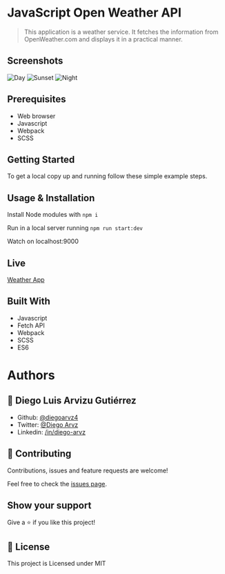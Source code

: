 # JavaScript Open Weather API

> This application is a weather service. It fetches the information from OpenWeather.com and displays it in a practical manner.

## Screenshots

![Day](https://diegoarvz.s3-us-west-1.amazonaws.com/weather_app_screenshot.png)
![Sunset](https://diegoarvz.s3-us-west-1.amazonaws.com/weather_app_screenshot3.png)
![Night](https://diegoarvz.s3-us-west-1.amazonaws.com/weather_app_screenshot2.png)

## Prerequisites

 - Web browser
 - Javascript
 - Webpack
 - SCSS

## Getting Started

To get a local copy up and running follow these simple example steps.

## Usage & Installation

Install Node modules with `npm i`

Run in a local server running `npm run start:dev`

Watch on localhost:9000

## Live

[Weather App](https://diegoarvz4.github.io/weather_app/)

## Built With
 
 - Javascript
 - Fetch API
 - Webpack
 - SCSS
 - ES6
 
# Authors

## 👤 **Diego Luis Arvizu Gutiérrez**

- Github: [@diegoarvz4](https://github.com/diegoarvz4)
- Twitter: [@Diego Arvz](https://twitter.com/Darvizu_gutier)
- Linkedin: [/in/diego-arvz](https://linkedin.com/linkedinhandle)

## 🤝 Contributing

Contributions, issues and feature requests are welcome!

Feel free to check the [issues page](issues/).

## Show your support

Give a ⭐️ if you like this project!

## 📝 License

This project is Licensed under MIT
